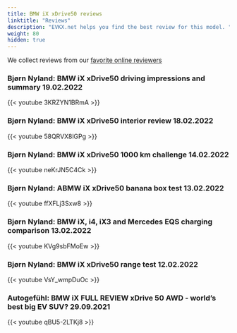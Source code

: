```yaml
---
title: BMW iX xDrive50 reviews
linktitle: "Reviews"
description: "EVKX.net helps you find the best review for this model. "
weight: 80
hidden: true
---
```

<object type="image/svg+xml" data="../modelnavigation.svg"></object>
We collect reviews from our [favorite online reviewers](/guides/evreviewers/)

### Bjørn Nyland: BMW iX xDrive50 driving impressions and summary 19.02.2022

{{< youtube 3KRZYN1BRmA >}}

### Bjørn Nyland: BMW iX xDrive50 interior review 18.02.2022

{{< youtube 58QRVX8lGPg >}}

### Bjørn Nyland: BMW iX xDrive50 1000 km challenge 14.02.2022

{{< youtube neKrJN5C4Ck >}}

### Bjørn Nyland: ABMW iX xDrive50 banana box test 13.02.2022

{{< youtube ffXFLj3Sxw8 >}}

### Bjørn Nyland: BMW iX, i4, iX3 and Mercedes EQS charging comparison 13.02.2022

{{< youtube KVg9sbFMoEw >}}

### Bjørn Nyland: BMW iX xDrive50 range test 12.02.2022

{{< youtube VsY_wmpDuOc >}}

### Autogefühl: BMW iX FULL REVIEW xDrive 50 AWD - world’s best big EV SUV? 29.09.2021

{{< youtube qBU5-2LTKj8 >}}


